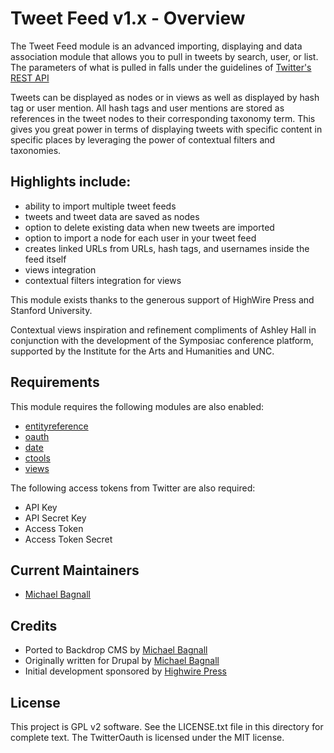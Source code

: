 # Tweet Feed v1.x - Overview

The Tweet Feed module is an advanced importing, displaying and data association
module that allows you to pull in tweets by search, user, or list. The
parameters of what is pulled in falls under the guidelines of
[Twitter's REST API](https://dev.twitter.com/rest/public/rate-limiting)

Tweets can be displayed as nodes or in views as well as displayed by hash tag
or user mention. All hash tags and user mentions are stored as references in
the tweet nodes to their corresponding taxonomy term. This gives you great
power in terms of displaying tweets with specific content in specific places
by leveraging the power of contextual filters and taxonomies.

## Highlights include:

- ability to import multiple tweet feeds
- tweets and tweet data are saved as nodes
- option to delete existing data when new tweets are imported
- option to import a node for each user in your tweet feed
- creates linked URLs from URLs, hash tags, and usernames inside the feed itself
- views integration
- contextual filters integration for views

This module exists thanks to the generous support of HighWire Press and
Stanford University.

Contextual views inspiration and refinement compliments of Ashley Hall in
conjunction with the development of the Symposiac conference platform, supported
by the Institute for the Arts and Humanities and UNC.

## Requirements

This module requires the following modules are also enabled:

- [entityreference](https://github.com/backdrop-contrib/entityreference)
- [oauth](https://github.com/backdrop-contrib/oauth)
- [date](https://github.com/backdrop-contrib/date)
- [ctools](https://github.com/backdrop-contrib/ctools)
- [views](https://github.com/backdrop-contrib/views)

The following access tokens from Twitter are also required:

- API Key
- API Secret Key
- Access Token
- Access Token Secret

## Current Maintainers

- [Michael Bagnall](https://github.com/ElusiveMind)

## Credits

- Ported to Backdrop CMS by [Michael Bagnall](https://github.com/ElusiveMind)
- Originally written for Drupal by [Michael Bagnall](https://github.com/ElusiveMind)
- Initial development sponsored by [Highwire Press](https://highwirepress.com)

## License

This project is GPL v2 software.
See the LICENSE.txt file in this directory for complete text.
The TwitterOauth is licensed under the MIT license.
